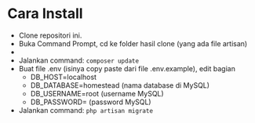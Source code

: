 <h1> Cara Install </h1>
<ul>
<li>Clone repositori ini.</li>

<li>Buka Command Prompt, cd ke folder hasil clone (yang ada file artisan)</li>
<li>
<li>Jalankan command: <code>composer update</code></li>
<li>
Buat file .env (isinya copy paste dari file .env.example), edit bagian 
<ul>
<li>DB_HOST=localhost</li>
<li>DB_DATABASE=homestead (nama database di MySQL) </li>
<li>DB_USERNAME=root (username MySQL) </li>
<li>DB_PASSWORD= (password MySQL) </li>
</ul>
</li>
<li>Jalankan command: <code>php artisan migrate</code></li>
</ul>
